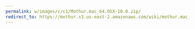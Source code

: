 ```yaml
---
permalink: w/images/c/c1/Mothur.mac_64.OSX-10.8.zip/
redirect_to: https://mothur.s3.us-east-2.amazonaws.com/wiki/mothur.mac_64.osx-10.8.zip
---
```



